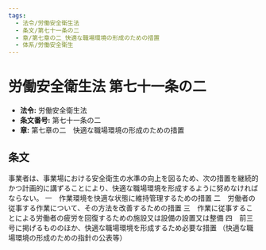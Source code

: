 ```yaml
---
tags:
  - 法令/労働安全衛生法
  - 条文/第七十一条の二
  - 章/第七章の二_快適な職場環境の形成のための措置
  - 体系/労働安全衛生
---
```

# 労働安全衛生法 第七十一条の二

- **法令:** 労働安全衛生法
- **条文番号:** 第七十一条の二
- **章:** 第七章の二　快適な職場環境の形成のための措置

## 条文
事業者は、事業場における安全衛生の水準の向上を図るため、次の措置を継続的かつ計画的に講ずることにより、快適な職場環境を形成するように努めなければならない。
一　作業環境を快適な状態に維持管理するための措置
二　労働者の従事する作業について、その方法を改善するための措置
三　作業に従事することによる労働者の疲労を回復するための施設又は設備の設置又は整備
四　前三号に掲げるもののほか、快適な職場環境を形成するため必要な措置
（快適な職場環境の形成のための指針の公表等）

